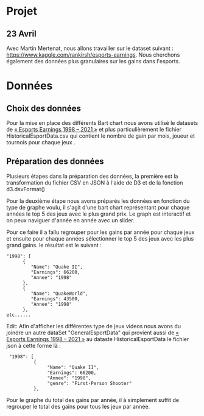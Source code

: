 # Projet

## 23 Avril

Avec Martin Mertenat, nous allons travailler sur le dataset suivant : https://www.kaggle.com/rankirsh/esports-earnings. Nous cherchons également des données plus granulaires sur les gains dans l'esports. 

# Données

## Choix des données

Pour la mise en place des différents Bart chart nous avons utilisé le datasets de [« Esports Earnings 1998 – 2021 »](https://www.kaggle.com/rankirsh/esports-earnings) et plus particulièrement le fichier HistoricalEsportData.csv qui contient le nombre de gain par mois, joueur et tournois pour chaque jeux .

## Préparation des données

Plusieurs étapes dans la préparation des données, la première est la transformation du fichier CSV en JSON à l'aide de D3 et de la fonction d3.dsvFormat()

Pour la deuxième étape nous avons préparés les données en fonction du type de graphe voulu, il s'agit d'une bart chart représentant pour chaque années le top 5 des jeux avec le plus grand prix. Le graph est interactif  et on peux naviguer d'année en année avec un slider.

Pour ce faire il a fallu regrouper pour les gains par année pour chaque jeux et ensuite pour chaque années sélectionner le top  5 des jeux avec les plus grand gains. le résultat est le suivant :

```
"1998": [
​      {
     	 "Name": "Quake II",
​         "Earnings": 66200,
​         "Annee": "1998"
​      },
​      {
​         "Name": "QuakeWorld",
​         "Earnings": 43500,
​         "Annee": "1998"
​      },
etc......

```
Edit: Afin d'afficher les différentes type de jeux videos nous avons du joindre un autre dataSet "GeneralEsportData" qui provient aussi de [« Esports Earnings 1998 – 2021 »](https://www.kaggle.com/rankirsh/esports-earnings) au dataste HistoricalEsportData le fichier json à cette forme là :

```
 "1998": [
          {
               "Name": "Quake II",
               "Earnings": 66200,
               "Annee": "1998",
               "genre": "First-Person Shooter"
          },
```

Pour le graphe du total des gains par année, il à simplement suffit de regrouper le total des gains pour tous les jeux par année.
